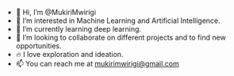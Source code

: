 - 👋 Hi, I’m @MukiriMwirigi
- 👀 I’m interested in Machine Learning and Artificial Intelligence.
- :octopus: I’m currently learning deep learning.
- :open_hands: I’m looking to collaborate on different projects and to find new opportunities.
- :fire: I love exploration and ideation. 
- 📫 You can reach me at mukirimwirigi@gmail.com

<!---
MukiriMwirigi/MukiriMwirigi is a ✨ special ✨ repository because its `README.md` (this file) appears on your GitHub profile.
You can click the Preview link to take a look at your changes.
--->
